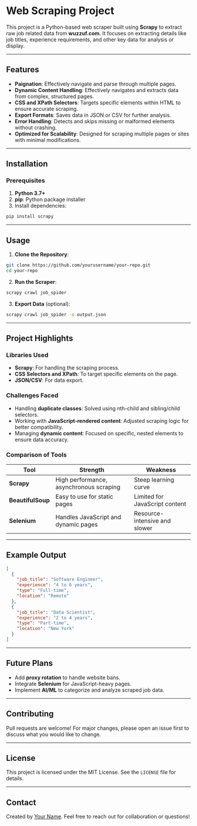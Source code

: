 # Web Scraping Project

This project is a Python-based web scraper built using **Scrapy** to extract raw job related data from **wuzzuf.com**. It focuses on extracting details like job titles, experience requirements, and other key data for analysis or display.

---

## Features

- **Paignation**: Effectively navigate and parse through multiple pages.
- **Dynamic Content Handling**: Effectively navigates and extracts data from complex, structured pages.
- **CSS and XPath Selectors**: Targets specific elements within HTML to ensure accurate scraping.
- **Export Formats**: Saves data in JSON or CSV for further analysis.
- **Error Handling**: Detects and skips missing or malformed elements without crashing.
- **Optimized for Scalability**: Designed for scraping multiple pages or sites with minimal modifications.

---

## Installation

### Prerequisites

1. **Python 3.7+**
2. **pip**: Python package installer
3. Install dependencies:

```bash
pip install scrapy
```

---

## Usage

1. **Clone the Repository**:

```bash
git clone https://github.com/yourusername/your-repo.git
cd your-repo
```

2. **Run the Scraper**:

```bash
scrapy crawl job_spider
```

3. **Export Data** (optional):

```bash
scrapy crawl job_spider -o output.json
```

---

## Project Highlights

### Libraries Used

- **Scrapy**: For handling the scraping process.
- **CSS Selectors and XPath**: To target specific elements on the page.
- **JSON/CSV**: For data export.

### Challenges Faced

- Handling **duplicate classes**: Solved using nth-child and sibling/child selectors.
- Working with **JavaScript-rendered content**: Adjusted scraping logic for better compatibility.
- Managing **dynamic content**: Focused on specific, nested elements to ensure data accuracy.

### Comparison of Tools

| Tool          | Strength                                   | Weakness                             |
|---------------|-------------------------------------------|--------------------------------------|
| **Scrapy**    | High performance, asynchronous scraping    | Steep learning curve                |
| **BeautifulSoup** | Easy to use for static pages            | Limited for JavaScript content      |
| **Selenium**  | Handles JavaScript and dynamic pages       | Resource-intensive and slower       |

---

## Example Output

```json
[
  {
    "job_title": "Software Engineer",
    "experience": "4 to 6 years",
    "type": "Full-time",
    "location": "Remote"
  },
  {
    "job_title": "Data Scientist",
    "experience": "2 to 4 years",
    "type": "Part-time",
    "location": "New York"
  }
]
```

---

## Future Plans

- Add **proxy rotation** to handle website bans.
- Integrate **Selenium** for JavaScript-heavy pages.
- Implement **AI/ML** to categorize and analyze scraped job data.

---

## Contributing

Pull requests are welcome! For major changes, please open an issue first to discuss what you would like to change.

---

## License

This project is licensed under the MIT License. See the `LICENSE` file for details.

---

## Contact

Created by [Your Name](https://github.com/yourusername). Feel free to reach out for collaboration or questions!
